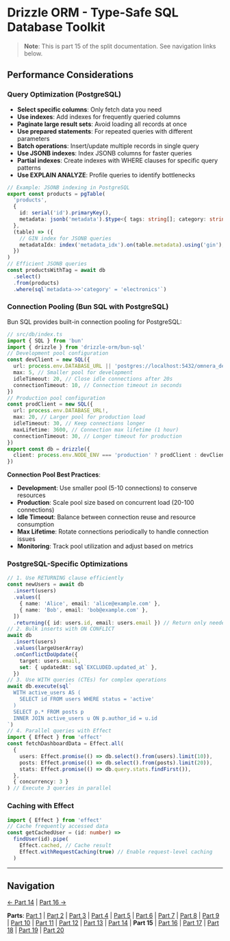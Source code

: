 # Drizzle ORM - Type-Safe SQL Database Toolkit

> **Note**: This is part 15 of the split documentation. See navigation links below.

## Performance Considerations

### Query Optimization (PostgreSQL)

- **Select specific columns**: Only fetch data you need
- **Use indexes**: Add indexes for frequently queried columns
- **Paginate large result sets**: Avoid loading all records at once
- **Use prepared statements**: For repeated queries with different parameters
- **Batch operations**: Insert/update multiple records in single query
- **Use JSONB indexes**: Index JSONB columns for faster queries
- **Partial indexes**: Create indexes with WHERE clauses for specific query patterns
- **Use EXPLAIN ANALYZE**: Profile queries to identify bottlenecks

```typescript
// Example: JSONB indexing in PostgreSQL
export const products = pgTable(
  'products',
  {
    id: serial('id').primaryKey(),
    metadata: jsonb('metadata').$type<{ tags: string[]; category: string }>(),
  },
  (table) => ({
    // GIN index for JSONB queries
    metadataIdx: index('metadata_idx').on(table.metadata).using('gin'),
  })
)
// Efficient JSONB queries
const productsWithTag = await db
  .select()
  .from(products)
  .where(sql`metadata->>'category' = 'electronics'`)
```

### Connection Pooling (Bun SQL with PostgreSQL)

Bun SQL provides built-in connection pooling for PostgreSQL:

```typescript
// src/db/index.ts
import { SQL } from 'bun'
import { drizzle } from 'drizzle-orm/bun-sql'
// Development pool configuration
const devClient = new SQL({
  url: process.env.DATABASE_URL || 'postgres://localhost:5432/omnera_dev',
  max: 5, // Smaller pool for development
  idleTimeout: 20, // Close idle connections after 20s
  connectionTimeout: 10, // Connection timeout in seconds
})
// Production pool configuration
const prodClient = new SQL({
  url: process.env.DATABASE_URL!,
  max: 20, // Larger pool for production load
  idleTimeout: 30, // Keep connections longer
  maxLifetime: 3600, // Connection max lifetime (1 hour)
  connectionTimeout: 30, // Longer timeout for production
})
export const db = drizzle({
  client: process.env.NODE_ENV === 'production' ? prodClient : devClient,
})
```

**Connection Pool Best Practices**:

- **Development**: Use smaller pool (5-10 connections) to conserve resources
- **Production**: Scale pool size based on concurrent load (20-100 connections)
- **Idle Timeout**: Balance between connection reuse and resource consumption
- **Max Lifetime**: Rotate connections periodically to handle connection issues
- **Monitoring**: Track pool utilization and adjust based on metrics

### PostgreSQL-Specific Optimizations

```typescript
// 1. Use RETURNING clause efficiently
const newUsers = await db
  .insert(users)
  .values([
    { name: 'Alice', email: 'alice@example.com' },
    { name: 'Bob', email: 'bob@example.com' },
  ])
  .returning({ id: users.id, email: users.email }) // Return only needed columns
// 2. Bulk inserts with ON CONFLICT
await db
  .insert(users)
  .values(largeUserArray)
  .onConflictDoUpdate({
    target: users.email,
    set: { updatedAt: sql`EXCLUDED.updated_at` },
  })
// 3. Use WITH queries (CTEs) for complex operations
await db.execute(sql`
  WITH active_users AS (
    SELECT id FROM users WHERE status = 'active'
  )
  SELECT p.* FROM posts p
  INNER JOIN active_users u ON p.author_id = u.id
`)
// 4. Parallel queries with Effect
import { Effect } from 'effect'
const fetchDashboardData = Effect.all(
  {
    users: Effect.promise(() => db.select().from(users).limit(10)),
    posts: Effect.promise(() => db.select().from(posts).limit(20)),
    stats: Effect.promise(() => db.query.stats.findFirst()),
  },
  { concurrency: 3 }
) // Execute 3 queries in parallel
```

### Caching with Effect

```typescript
import { Effect } from 'effect'
// Cache frequently accessed data
const getCachedUser = (id: number) =>
  findUser(id).pipe(
    Effect.cached, // Cache result
    Effect.withRequestCaching(true) // Enable request-level caching
  )
```

---

## Navigation

[← Part 14](./14-integration-with-better-auth-postgresql.md) | [Part 16 →](./16-common-pitfalls-to-avoid.md)

**Parts**: [Part 1](./01-start.md) | [Part 2](./02-overview.md) | [Part 3](./03-why-drizzle-orm-for-omnera.md) | [Part 4](./04-installation.md) | [Part 5](./05-integration-with-omnera-stack.md) | [Part 6](./06-database-setup.md) | [Part 7](./07-schema-definition.md) | [Part 8](./08-query-api.md) | [Part 9](./09-transactions.md) | [Part 10](./10-effect-integration-patterns.md) | [Part 11](./11-migrations-with-drizzle-kit.md) | [Part 12](./12-best-practices.md) | [Part 13](./13-common-patterns.md) | [Part 14](./14-integration-with-better-auth-postgresql.md) | **Part 15** | [Part 16](./16-common-pitfalls-to-avoid.md) | [Part 17](./17-drizzle-studio.md) | [Part 18](./18-postgresql-best-practices-for-omnera.md) | [Part 19](./19-references.md) | [Part 20](./20-summary.md)
